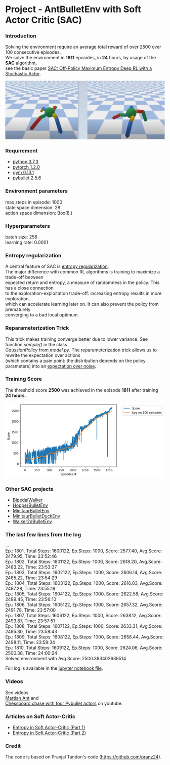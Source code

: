 # Project - AntBulletEnv with Soft Actor Critic (SAC)

### Introduction

Solving the environment require an average total reward of over 2500 over 100 consecutive episodes.   
We solve the environment in __1811__ eposides, in __24__ hours, by usage of the __SAC__ algorithm,   
see the basic paper [SAC: Off-Policy Maximum Entropy Deep RL with a Stochastic Actor](https://arxiv.org/abs/1801.01290/).    

![](images/Ant_two_stages.png)

### Requirement
* [python 3.7.3](https://www.python.org) 
* [pytorch 1.2.0](https://pytorch.org/)
* [gym 0.13.1](https://github.com/openai/gym)
* [pybullet 2.5.6](https://pypi.org/project/pybullet/)

### Environment parameters

max steps in episode:  1000   
state space dimension:  28   
action space dimension:  Box(8,)   

### Hyperparameters

batch size: 256    
learning rate:  0.0001

### Entropy regularization  

A central feature of SAC is [entropy regularization](https://spinningup.openai.com/en/latest/algorithms/sac.html).     
The major difference with common RL algorithms is training to maximize a trade-off between     
expected return and entropy, a measure of randomness in the policy. This has a close connection     
to the exploration-exploitation trade-off: increasing entropy results in more exploration,   
which can accelerate learning later on. It can also prevent the policy from prematurely    
converging to a bad local optimum.

### Reparameterization Trick

This trick makes training converge better due to lower variance. See function _sample()_ in the class  
_GaussianPolicy_ from _model.py_. The reparameterization trick allows us to rewrite the expectation over actions   
(which contains a pain point: the distribution depends on the policy parameters) into an [expectation over noise](https://spinningup.openai.com/en/latest/algorithms/sac.html).

### Training Score

The threshold score **2500** was achieved in the episode **1811**  after training **24 hours**.

![](images/plot_Ant_1811epis.png)

### Other SAC projects

* [BipedalWalker](https://github.com/Rafael1s/Deep-Reinforcement-Learning-Algorithms/tree/master/BipedalWalker-Soft-Actor-Critic)  
* [HopperBulletEnv](https://github.com/Rafael1s/Deep-Reinforcement-Learning-Algorithms/tree/master/HopperBulletEnv-v0-SAC)  
* [MinitaurBulletEnv](https://github.com/Rafael1s/Deep-Reinforcement-Learning-Algorithms/tree/master/Minitaur-Soft-Actor-Critic)  
* [MinitaurBulletDuckEnv](https://github.com/Rafael1s/Deep-Reinforcement-Learning-Algorithms/tree/master/MinitaurDuck-Soft-Actor-Critic)   
* [Walker2dBulletEnv](https://github.com/Rafael1s/Deep-Reinforcement-Learning-Algorithms/tree/master/Walker2DBulletEnv-v0_SAC)  

### The last few lines from the log

...   
Ep.: 1801, Total Steps: 1600122, Ep.Steps: 1000, Score: 2577.40, Avg.Score: 2479.95, Time: 23:52:46    
Ep.: 1802, Total Steps: 1601122, Ep.Steps: 1000, Score: 2618.20, Avg.Score: 2483.22, Time: 23:53:37   
Ep.: 1803, Total Steps: 1602122, Ep.Steps: 1000, Score: 2606.14, Avg.Score: 2485.22, Time: 23:54:29    
Ep.: 1804, Total Steps: 1603122, Ep.Steps: 1000, Score: 2616.03, Avg.Score: 2487.28, Time: 23:55:19    
Ep.: 1805, Total Steps: 1604122, Ep.Steps: 1000, Score: 2622.58, Avg.Score: 2489.45, Time: 23:56:10    
Ep.: 1806, Total Steps: 1605122, Ep.Steps: 1000, Score: 2657.32, Avg.Score: 2491.78, Time: 23:57:00     
Ep.: 1807, Total Steps: 1606122, Ep.Steps: 1000, Score: 2638.12, Avg.Score: 2493.87, Time: 23:57:51   
Ep.: 1808, Total Steps: 1607122, Ep.Steps: 1000, Score: 2633.31, Avg.Score: 2495.80, Time: 23:58:43   
Ep.: 1809, Total Steps: 1608122, Ep.Steps: 1000, Score: 2658.44, Avg.Score: 2498.11, Time: 23:59:34    
Ep.: 1810, Total Steps: 1609122, Ep.Steps: 1000, Score: 2624.06, Avg.Score: 2500.38, Time: 24:00:24   
Solved environment with Avg Score:   2500.383402639514   

Full log is available in the [jupyter notebook file](https://github.com/Rafael1s/Deep-Reinforcement-Learning-Algorithms/blob/master/Ant-PyBulletEnv-Soft-Actor-Critic/AntPyBulletEnv-SAC_lr0001-sc2500.ipynb).

### Videos  

See videos   
[Martian Ant](https://www.youtube.com/watch?v=s7aMZ1bbQgk&t=18s) and    
[Chessboard chase with four Pybullet actors](https://www.youtube.com/watch?v=NXX4GTim_NM) on youtube.  

### Articles on Soft Actor-Critic

* [Entropy in Soft Actor-Critic (Part 1)](https://towardsdatascience.com/entropy-in-soft-actor-critic-part-1-92c2cd3a3515)   
* [Entropy in Soft Actor-Critic (Part 2)](https://towardsdatascience.com/entropy-in-soft-actor-critic-part-2-59821bdd5671)


### Credit
The code is based on Pranjal Tandon's code (https://github.com/pranz24).
